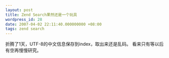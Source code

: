 ```yaml
---
layout: post
title: Zend Search果然还是一个玩具
wordpress_id: 28
date: 2007-04-02 22:11:40.000000000 +08:00
tags: zend search
---
```

折腾了1天，UTF-8的中文信息保存到index，取出来还是乱码。
看来只有等以后有空再慢慢研究。
